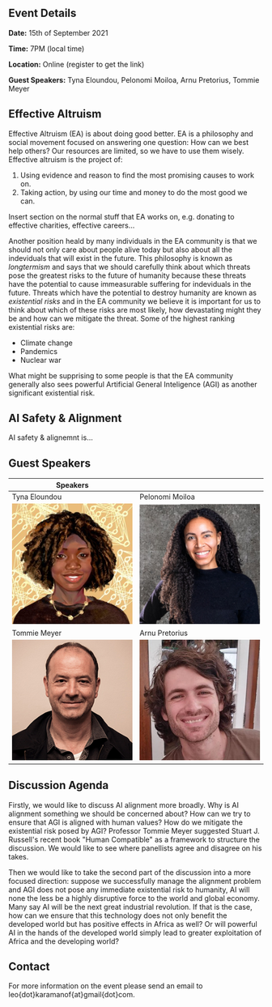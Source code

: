 ## Event Details
**Date:** 15th of September 2021

**Time:** 7PM (local time)

**Location:** Online (register to get the link)

**Guest Speakers:** Tyna Eloundou, Pelonomi Moiloa, Arnu Pretorius, Tommie Meyer

## Effective Altruism

Effective Altruism (EA) is about doing good better. EA is a philosophy and social movement focused on answering one question: How can we best help others? Our resources are limited, so we have to use them wisely. Effective altruism is the project of:
 1) Using evidence and reason to find the most promising causes to work on.
 2) Taking action, by using our time and money to do the most good we can.

Insert section on the normal stuff that EA works on, e.g. donating to effective charities, effective careers...

Another position heald by many individuals in the EA community is that we should not only care about people alive today but also about all the indeviduals that will exist in the future. This philosophy is known as *longtermism* and says that we should carefully think about which threats pose the greatest risks to the future of humanity because these threats have the potential to cause immeasurable suffering for indeviduals in the future. Threats which have the potential to destroy humanity are known as *existential risks* and in the EA community we believe it is important for us to think about which of these risks are most likely, how devastating might they be and how can we mitigate the threat. Some of the highest ranking existential risks are:
 - Climate change
 - Pandemics
 - Nuclear war

What might be supprising to some people is that the EA community generally also sees powerful Artificial General Inteligence (AGI) as another significant existential risk.

## AI Safety & Alignment
AI safety & alignemnt is...

## Guest Speakers
| Speakers| |
|-|-|
Tyna Eloundou | Pelonomi Moiloa
![Tyna](./images/tyna.jpg) | ![Pelonomi](./images/pelonomi.png)
Tommie Meyer | Arnu Pretorius
![Tommie](./images/tommie.jpg) | ![Arnu](./images/arnu.jpeg)

## Discussion Agenda
Firstly, we would like to discuss AI alignment more broadly. Why is AI alignment something we should be concerned about? How can we try to ensure that AGI is aligned with human values? How do we mitigate the existential risk posed by AGI? Professor Tommie Meyer suggested Stuart J. Russell's recent book "Human Compatible" as a framework to structure the discussion. We would like to see where panellists agree and disagree on his takes.

 
Then we would like to take the second part of the discussion into a more focused direction: suppose we successfully manage the alignment problem and AGI does not pose any immediate existential risk to humanity, AI will none the less be a highly disruptive force to the world and global economy. Many say AI will be the next great industrial revolution. If that is the case, how can we ensure that this technology does not only benefit the developed world but has positive effects in Africa as well? Or will powerful AI in the hands of the developed world simply lead to greater exploitation of Africa and the developing world?


## Contact
For more information on the event please send an email to leo{dot}karamanof{at}gmail{dot}com.
